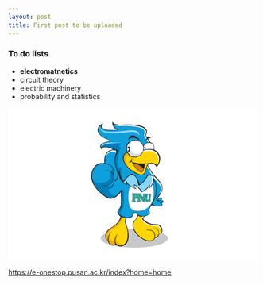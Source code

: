 ```yaml
---
layout: post
title: First post to be uploaded
---
```


### To do lists ###

  * **electromatnetics**
  * circuit theory
  * electric machinery
  * probability and statistics
  
![Sangenie](./images/sangenie.png)

<https://e-onestop.pusan.ac.kr/index?home=home>

